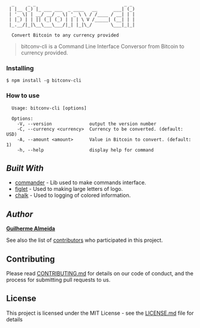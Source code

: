 ```
  _     _ _                                 _ _
 | |__ (_) |_ ___ ___  _ ____   __      ___| (_)
 | '_ \| | __/ __/ _ \| '_ \ \ / /____ / __| | |
 | |_) | | || (_| (_) | | | \ V /_____| (__| | |
 |_.__/|_|\__\___\___/|_| |_|\_/       \___|_|_|

  Convert Bitcoin to any currency provided
```

> bitconv-cli is a Command Line Interface Conversor from Bitcoin to currency provided.


### Installing

```node
$ npm install -g bitconv-cli
```

### How to use

```
  Usage: bitconv-cli [options]

  Options:
    -V, --version              output the version number
    -C, --currency <currency>  Currency to be converted. (default: USD)
    -A, --amount <amount>      Value in Bitcoin to convert. (default: 1)
    -h, --help                 display help for command

```

## __*Built With*__

* [commander](https://github.com/tj/commander.js/) - Lib used to make commands interface.
* [figlet](https://github.com/patorjk/figlet.js) - Used to making large letters of logo.
* [chalk](https://github.com/chalk/chalk) - Used to logging of colored information.

## __*Author*__

[**Guilherme Almeida**](https://guisalmeida.com)

See also the list of [contributors](https://github.com/GuiSAlmeida/bitconv-cli/contributors) who participated in this project.

## Contributing

Please read [CONTRIBUTING.md](CONTRIBUTING.md) for details on our code of conduct, and the process for submitting pull requests to us.

## License

This project is licensed under the MIT License - see the [LICENSE.md](LICENSE.md) file for details
